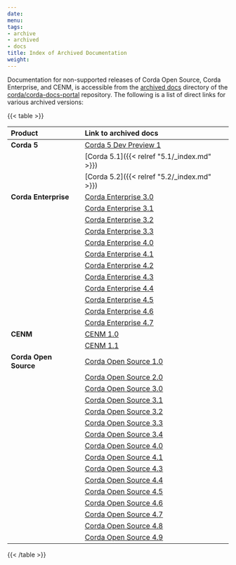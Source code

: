 ```yaml
---
date: 
menu:
tags:
- archive
- archived
- docs
title: Index of Archived Documentation
weight: 
---
```


Documentation for non-supported releases of Corda Open Source, Corda Enterprise, and CENM, is accessible from the [archived docs](https://github.com/corda/corda-docs-portal/tree/main/content/en/archived-docs) directory of the [corda/corda-docs-portal](https://github.com/corda/corda-docs-portal) repository. The following is a list of direct links for various archived versions:

{{< table >}}

| Product          | Link to archived docs                                              | 
| :--------------------- | :-------------- | 
| **Corda 5**   | [Corda 5 Dev Preview 1](https://github.com/corda/corda-docs-portal/tree/main/content/en/archived-docs/corda-5/5.0-dev-preview-1) | 
|    |  [Corda 5.1]({{< relref "5.1/_index.md" >}}) |
|    |  [Corda 5.2]({{< relref "5.2/_index.md" >}}) |
| **Corda Enterprise**   | [Corda Enterprise 3.0](https://github.com/corda/corda-docs-portal/tree/main/content/en/archived-docs/corda-enterprise/3.0) | 
|    | [Corda Enterprise 3.1](https://github.com/corda/corda-docs-portal/tree/main/content/en/archived-docs/corda-enterprise/3.1) | 
|    | [Corda Enterprise 3.2](https://github.com/corda/corda-docs-portal/tree/main/content/en/archived-docs/corda-enterprise/3.2) | 
|    | [Corda Enterprise 3.3](https://github.com/corda/corda-docs-portal/tree/main/content/en/archived-docs/corda-enterprise/3.3) | 
|    | [Corda Enterprise 4.0](https://github.com/corda/corda-docs-portal/tree/main/content/en/archived-docs/corda-enterprise/4.0) | 
|    | [Corda Enterprise 4.1](https://github.com/corda/corda-docs-portal/tree/main/content/en/archived-docs/corda-enterprise/4.1) | 
|    | [Corda Enterprise 4.2](https://github.com/corda/corda-docs-portal/tree/main/content/en/archived-docs/corda-enterprise/4.2) | 
|    | [Corda Enterprise 4.3](https://github.com/corda/corda-docs-portal/tree/main/content/en/archived-docs/corda-enterprise/4.3) | 
|    | [Corda Enterprise 4.4](https://github.com/corda/corda-docs-portal/tree/main/content/en/archived-docs/corda-enterprise/4.4) |
|    | [Corda Enterprise 4.5](https://github.com/corda/corda-docs-portal/tree/main/content/en/archived-docs/corda-enterprise/4.5) |
|    | [Corda Enterprise 4.6](https://github.com/corda/corda-docs-portal/tree/main/content/en/archived-docs/corda-enterprise/4.6) | 
|    | [Corda Enterprise 4.7](https://github.com/corda/corda-docs-portal/tree/main/content/en/archived-docs/corda-enterprise/4.7) | 
| **CENM**  | [CENM 1.0](https://github.com/corda/corda-docs-portal/tree/main/content/en/archived-docs/CENM/1.0) | 
|   | [CENM 1.1](https://github.com/corda/corda-docs-portal/tree/main/content/en/archived-docs/CENM/1.1) | 
| **Corda Open Source**  | [Corda Open Source 1.0](https://github.com/corda/corda-docs-portal/tree/main/content/en/archived-docs/corda-os/1.0) | 
|   | [Corda Open Source 2.0](https://github.com/corda/corda-docs-portal/tree/main/content/en/archived-docs/corda-os/2.0) | 
|   | [Corda Open Source 3.0](https://github.com/corda/corda-docs-portal/tree/main/content/en/archived-docs/corda-os/3.0) | 
|   | [Corda Open Source 3.1](https://github.com/corda/corda-docs-portal/tree/main/content/en/archived-docs/corda-os/3.1) | 
|   | [Corda Open Source 3.2](https://github.com/corda/corda-docs-portal/tree/main/content/en/archived-docs/corda-os/3.2) | 
|   | [Corda Open Source 3.3](https://github.com/corda/corda-docs-portal/tree/main/content/en/archived-docs/corda-os/3.3) | 
|   | [Corda Open Source 3.4](https://github.com/corda/corda-docs-portal/tree/main/content/en/archived-docs/corda-os/3.4) | 
|   | [Corda Open Source 4.0](https://github.com/corda/corda-docs-portal/tree/main/content/en/archived-docs/corda-os/4.0) | 
|   | [Corda Open Source 4.1](https://github.com/corda/corda-docs-portal/tree/main/content/en/archived-docs/corda-os/4.1) |  
|   | [Corda Open Source 4.3](https://github.com/corda/corda-docs-portal/tree/main/content/en/archived-docs/corda-os/4.3) | 
|   | [Corda Open Source 4.4](https://github.com/corda/corda-docs-portal/tree/main/content/en/archived-docs/corda-os/4.4) | 
|   | [Corda Open Source 4.5](https://github.com/corda/corda-docs-portal/tree/main/content/en/archived-docs/corda-os/4.5) | 
|   | [Corda Open Source 4.6](https://github.com/corda/corda-docs-portal/tree/main/content/en/archived-docs/corda-os/4.6) | 
|   | [Corda Open Source 4.7](https://github.com/corda/corda-docs-portal/tree/main/content/en/archived-docs/corda-os/4.7) | 
|   | [Corda Open Source 4.8](https://github.com/corda/corda-docs-portal/tree/main/content/en/archived-docs/corda-os/4.8) | 
|   | [Corda Open Source 4.9](https://github.com/corda/corda-docs-portal/tree/main/content/en/archived-docs/corda-os/4.9) | 

{{< /table >}}
